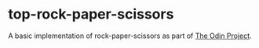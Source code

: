 # top-rock-paper-scissors

A basic implementation of rock-paper-scissors as part of [The Odin
Project](https://theodinproject.com/courses/web-development-101/lessons/rock-paper-scissors).
